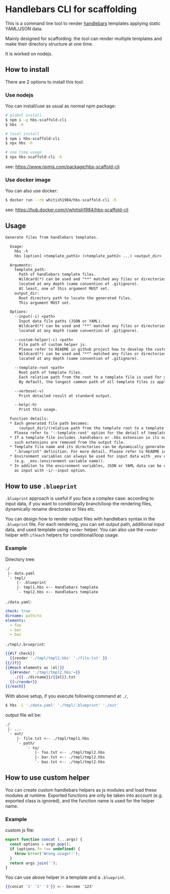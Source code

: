 # Handlebars CLI for scaffolding

This is a command line tool to render [handlebars](https://handlebarsjs.com/) templates applying static YAML/JSON data.

Mainly designed for scaffolding: the tool can render multiple templates and make their directory structure at one time.

It is worked on nodejs.

## How to install

There are 2 options to install this tool.

### Use nodejs

You can install/use as usual as normal npm package: 

```sh
# global install
$ npm i -g hbs-scaffold-cli
$ hbs -h

# local install
$ npm i hbs-scaffold-cli
$ npx hbs -h

# one time usage
$ npx hbs-scaffold-cli -h
```

see: https://www.npmjs.com/package/hbs-scaffold-cli

### Use docker image
You can also use docker:

```sh
$ docker run --rm whitish1984/hbs-scaffold-cli -h
```

see: https://hub.docker.com/r/whitish1984/hbs-scaffold-cli

## Usage

```txt
Generate files from handlebars templates.

  Usage: 
    hbs -h
    hbs [option] <template_path1> (<template_path2> ...) <output_dir>

  Arguments:
    template_path: 
      Path of handlebars template files.
      Wildcard(*) can be used and "**" matched any files or directories 
      located at any depth (same convention of .gitignore).
      At least, one of this argument MUST set.
    output_dir: 
      Root directory path to locate the generated files.
      This argument MUST set.

  Options:
    --input(-i) <path>
      Input data file paths (JSON or YAML).
      Wildcard(*) can be used and "**" matched any files or directories 
      located at any depth (same convention of .gitignore).

    --custom-helper(-c) <path>
      File path of custom helper js. 
      Please refer to README in github project how to develop the custom helper.
      Wildcard(*) can be used and "**" matched any files or directories 
      located at any depth (same convention of .gitignore).

    --template-root <path>
      Root path of template files. 
      Each relative path from the root to a template file is used for a output file path.
      By default, the longest common path of all template files is applied.

    --verbose(-v)
      Print detailed result at standard output.

    --help(-h)
      Print this usage.

  Function details: 
  * Each generated file path becomes:
      (output_dir)/(relative path from the template root to a template file).
    Please refer to '--template-root' option for the detail of template root.
  * If a template file includes .handlebars or .hbs extension in its name,
    such extensions are removed from the output file.
  * Template file name and its directories can be dynamically generated with 
    ".brueprint" definition. For more detail, Please refer to README in github project
  * Environment variables can always be used for input data with _env object
    (e.g. _env.(environment variable name)).
  * In additon to the environment variables, JSON or YAML data can be used 
    as input with -i/--input option.

```

## How to use `.blueprint`

`.blueprint` approach is useful if you face a complex case: according to input data, if you want to conditionally branch/loop the rendering files, dynamically rename directories or files etc.

You can design how to render output files with handlebars syntax in the `.blueprint` file. 
For each rendering, you can set output path, additional input data, and used template using `render` helper. You can also use the `render` helper with `if`/`each` helpers for conditional/loop usage. 

### Example

Directory tree:

```txt
./
 |- data.yaml
 `- tmpl/
     |- .blueprint
     |- tmpl1.hbs <-- Handlebars template
     `- tmpl2.hbs <-- Handlebars template
```

`./data.yaml`:

```yaml
check: true
dirname: path/to
elements: 
  - foo
  - bar
  - baz
```

`./tmpl/.brueprint`:

``` handlebars
{{#if check}}
  {{render './tmpl/tmpl1.hbs' './file.txt' }}
{{/if}}
{{#each elements as |el|}}
  {{#render './tmpl/tmpl2.hbs'~}}
    ./{{../dirname}}/{{el}}.txt
  {{~/render}}
{{/each}}
```
With above setup, if you execute following command at `./`,

```sh
$ hbs -i './data.yaml' './tmpl/.blueprint' './out'
```

output file wil be:

```txt
./
 |- ...
 `- out/
     |- file.txt <-- ./tmpl/tmpl1.hbs
     `- path/
         `- to/
             |- foo.txt <-- ./tmpl/tmpl2.hbs
             |- bar.txt <-- ./tmpl/tmpl2.hbs
             `- baz.txt <-- ./tmpl/tmpl2.hbs
```

## How to use custom helper

You can create custom handlebars helpers as js modules and load these modules at runtime. Exported functions are only be taken into account (e.g. exported class is ignored), and the function name is used for the helper name.

### Example

custom js file:

```js
export function concat (...args) {
  const options = args.pop();
  if (options.fn !== undefined) {
    throw Error('Wrong usage!!');
  }
  return args.join('');
}
```

You can use above helper in a template and a `.blueprint`.

```handlebars
{{concat '1' '2' '3'}} <-- become '123'
```
